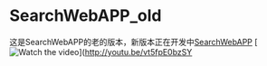 # SearchWebAPP_old
这是SearchWebAPP的老的版本，新版本正在开发中[SearchWebAPP](https://github.com/imjdl/SearchWebApp)
[](http://ovktnz8yq.bkt.clouddn.com/vokoscreen-2018-01-15_21-09-14.mkv)
[![Watch the video](https://raw.github.com/GabLeRoux/WebMole/master/ressources/WebMole_Youtube_Video.png)](http://youtu.be/vt5fpE0bzSY

